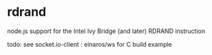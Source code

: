 rdrand
======

node.js support for the Intel Ivy Bridge (and later) RDRAND instruction

todo: see socket.io-client : einaros/ws for C build example

